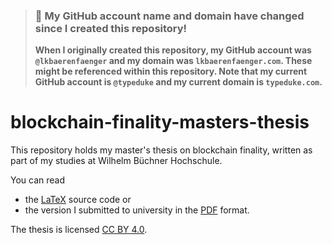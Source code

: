 > ### 🚨 My GitHub account name and domain have changed since I created this repository!
> **When I originally created this repository, my GitHub account was `@lkbaerenfaenger` and my domain was `lkbaerenfaenger.com`.
> These might be referenced within this repository.
> Note that my current GitHub account is `@typeduke` and my current domain is `typeduke.com`.**

# blockchain-finality-masters-thesis

This repository holds my master's thesis on blockchain finality, written as part of my studies at Wilhelm Büchner Hochschule.

You can read

* the [LaTeX](#) source code or
* the version I submitted to university in the [PDF](pdf) format.

The thesis is licensed [CC BY 4.0](https://creativecommons.org/licenses/by/4.0/).
